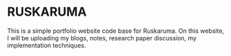 # RUSKARUMA
This is a simple portfolio website code base for Ruskaruma. On this website, I will be uploading my blogs, notes, research paper discussion, my implementation techniques.
